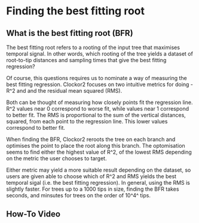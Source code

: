 # Finding the best fitting root

## What is the best fitting root (BFR)
The best fitting root refers to a rooting of the input tree that maximises temporal signal. In other words, which rooting of the tree yields a dataset of root-to-tip distances and sampling times that give the best fitting regression?

Of course, this questions requires us to nominate a way of measuring the best fitting regression. Clockor2 focuses on two intuitive metrics for doing - R^2 and and the residual mean squared (RMS).

Both can be thought of measuring how closely points fit the regression line. R^2 values near 0 correspond to worse fit, while values near 1 correspond to better fit. The RMS is proportional to the sum of the vertical distances, squared, from each point to the regression line. This lower values correspond to better fit.

When finding the BFR, Clockor2 reroots the tree on each branch and optimises the point to place the root along this branch. The optomisation seems to find either the highest value of R^2, of the lowest RMS depending on the metric the user chooses to target.

Either metric may yield a more suitable result depending on the dataset, so users are given able to choose which of R^2 and RMS yields the best temporal sigal (i.e. the best fitting regression). In general, using the RMS is slightly faster. For trees up to a 1000 tips in size, finding the BFR takes seconds, and minsutes for trees on the order of 10^4^ tips.

## How-To Video
